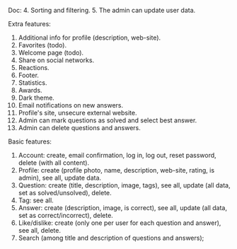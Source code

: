 Doc:
4. Sorting and filtering.
5. The admin can update user data.

Extra features:
1. Additional info for profile (description, web-site).
2. Favorites (todo).
3. Welcome page (todo).
4. Share on social networks.
5. Reactions.
6. Footer.
7. Statistics.
8. Awards.
9. Dark theme.
10. Email notifications on new answers.
11. Profile's site, unsecure external website.
12. Admin can mark questions as solved and select best answer.
13. Admin can delete questions and answers.

Basic features:
1. Account: create, email confirmation, log in, log out, reset password, delete (with all content).
2. Profile: create (profile photo, name, description, web-site, rating, is admin), see all, update data.
3. Question: create (title, description, image, tags), see all, update (all data, set as solved/unsolved), delete.
4. Tag: see all.
5. Answer: create (description, image, is correct), see all, update (all data, set as correct/incorrect), delete.
6. Like/dislike: create (only one per user for each question and answer), see all, delete.
7. Search (among title and description of questions and answers);
